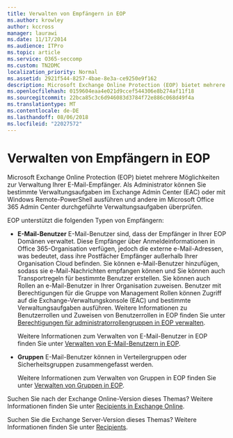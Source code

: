 ```yaml
---
title: Verwalten von Empfängern in EOP
ms.author: krowley
author: kccross
manager: laurawi
ms.date: 11/17/2014
ms.audience: ITPro
ms.topic: article
ms.service: O365-seccomp
ms.custom: TN2DMC
localization_priority: Normal
ms.assetid: 2921f544-8257-4bae-8e3a-ce9250e9f162
description: Microsoft Exchange Online Protection (EOP) bietet mehrere Möglichkeiten zur Verwaltung Ihrer E-Mail-Empfänger. Als Administrator können Sie bestimmte Verwaltungsaufgaben im Exchange Admin Center (EAC) oder mit Windows Remote-PowerShell ausführen und andere im Microsoft Office 365 Admin Center durchgeführte Verwaltungsaufgaben überprüfen.
ms.openlocfilehash: 0159604eaa4e021d9ccef544306e8b274af11f18
ms.sourcegitcommit: 22bca85c3c6d946083d3784f72e886c068d49f4a
ms.translationtype: MT
ms.contentlocale: de-DE
ms.lasthandoff: 08/06/2018
ms.locfileid: "22027572"
---
```

# <a name="manage-recipients-in-eop"></a>Verwalten von Empfängern in EOP

Microsoft Exchange Online Protection (EOP) bietet mehrere Möglichkeiten zur Verwaltung Ihrer E-Mail-Empfänger. Als Administrator können Sie bestimmte Verwaltungsaufgaben im Exchange Admin Center (EAC) oder mit Windows Remote-PowerShell ausführen und andere im Microsoft Office 365 Admin Center durchgeführte Verwaltungsaufgaben überprüfen.
  
EOP unterstützt die folgenden Typen von Empfängern:
  
- **E-Mail-Benutzer** E-Mail-Benutzer sind, dass der Empfänger in Ihrer EOP Domänen verwaltet. Diese Empfänger über Anmeldeinformationen in Office 365-Organisation verfügen, jedoch die externe e-Mail-Adressen, was bedeutet, dass ihre Postfächer Empfänger außerhalb Ihrer Organisation Cloud befinden. Sie können e-Mail-Benutzer hinzufügen, sodass sie e-Mail-Nachrichten empfangen können und Sie können auch Transportregeln für bestimmte Benutzer erstellen. Sie können auch Rollen an e-Mail-Benutzer in Ihrer Organisation zuweisen. Benutzer mit Berechtigungen für die Gruppe von Management Rollen können Zugriff auf die Exchange-Verwaltungskonsole (EAC) und bestimmte Verwaltungsaufgaben ausführen. Weitere Informationen zu Benutzerrollen und Zuweisen von Benutzerrollen in EOP finden Sie unter [Berechtigungen für administratorrollengruppen in EOP verwalten](manage-admin-role-group-permissions-in-eop.md).
    
    Weitere Informationen zum Verwalten von E-Mail-Benutzer in EOP finden Sie unter [Verwalten von E-Mail-Benutzern in EOP](manage-mail-users-in-eop.md).
    
- **Gruppen** E-Mail-Benutzer können in Verteilergruppen oder Sicherheitsgruppen zusammengefasst werden. 
    
    Weitere Informationen zum Verwalten von Gruppen in EOP finden Sie unter [Verwalten von Gruppen in EOP](manage-groups-in-eop.md).
    
Suchen Sie nach der Exchange Online-Version dieses Themas? Weitere Informationen finden Sie unter [Recipients in Exchange Online](http://technet.microsoft.com/library/50d16941-5cd7-435d-8715-e2b69f8410ab.aspx).
  
Suchen Sie die Exchange Server-Version dieses Themas? Weitere Informationen finden Sie unter [Recipients](http://technet.microsoft.com/library/40300ed4-85a5-463d-bb3a-cf787bd44e9d.aspx).
  

